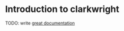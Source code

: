 # Introduction to clarkwright

TODO: write [great documentation](http://jacobian.org/writing/great-documentation/what-to-write/)
